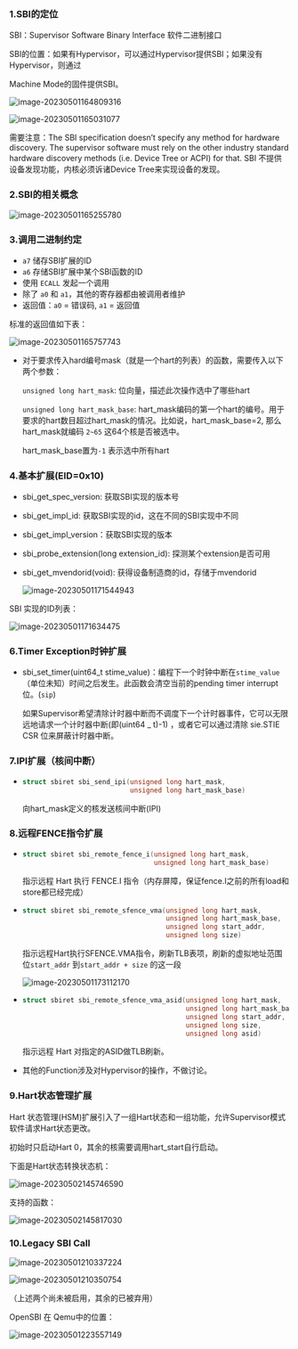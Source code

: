 ### 1.SBI的定位

SBI：Supervisor Software Binary Interface 软件二进制接口

SBI的位置：如果有Hypervisor，可以通过Hypervisor提供SBI；如果没有Hypervisor，则通过

Machine Mode的固件提供SBI。

![image-20230501164809316](./assets/image-20230501164809316.png)

![image-20230501165031077](./assets/image-20230501165031077.png)

需要注意：The SBI specification doesn’t specify any method for hardware discovery. The supervisor software must rely on the other industry standard hardware discovery methods (i.e. Device Tree or ACPI) for that. SBI 不提供设备发现功能，内核必须诉诸Device Tree来实现设备的发现。

### 2.SBI的相关概念

![image-20230501165255780](./assets/image-20230501165255780.png)

### 3.调用二进制约定

* `a7` 储存SBI扩展的ID
* `a6` 存储SBI扩展中某个SBI函数的ID
* 使用 `ECALL` 发起一个调用
* 除了 `a0` 和 `a1`，其他的寄存器都由被调用者维护
* 返回值：`a0` = 错误码, `a1` = 返回值

标准的返回值如下表：

![image-20230501165757743](./assets/image-20230501165757743.png)

* 对于要求传入hard编号mask（就是一个hart的列表）的函数，需要传入以下两个参数：

  `unsigned long hart_mask`: 位向量，描述此次操作选中了哪些hart

  `unsigned long hart_mask_base`: hart_mask编码的第一个hart的编号。用于要求的hart数目超过hart_mask的情况。比如说，hart_mask_base=2, 那么hart_mask就编码 `2~65` 这64个核是否被选中。

  hart_mask_base置为`-1` 表示选中所有hart

### 4.基本扩展(EID=0x10)

* sbi_get_spec_version: 获取SBI实现的版本号

* sbi_get_impl_id: 获取SBI实现的id，这在不同的SBI实现中不同

* sbi_get_impl_version：获取SBI实现的版本

* sbi_probe_extension(long extension_id): 探测某个extension是否可用

* sbi_get_mvendorid(void): 获得设备制造商的id，存储于mvendorid

  ![image-20230501171544943](./assets/image-20230501171544943.png)

SBI 实现的ID列表：

![image-20230501171634475](./assets/image-20230501171634475.png)

### 6.Timer Exception时钟扩展

* sbi_set_timer(uint64_t stime_value)：编程下一个时钟中断在`stime_value`（单位未知）时间之后发生。此函数会清空当前的pending timer interrupt位。(`sip`)

  如果Supervisor希望清除计时器中断而不调度下一个计时器事件，它可以无限远地请求一个计时器中断(即(uint64 _ t)-1) ，或者它可以通过清除 sie.STIE CSR 位来屏蔽计时器中断。

### 7.IPI扩展（核间中断）

* ```c
  struct sbiret sbi_send_ipi(unsigned long hart_mask,
                             unsigned long hart_mask_base)
  ```

  向hart_mask定义的核发送核间中断(IPI)

### 8.远程FENCE指令扩展

* ```c
  struct sbiret sbi_remote_fence_i(unsigned long hart_mask,
                                   unsigned long hart_mask_base)
  ```

  指示远程 Hart 执行 FENCE.I 指令（内存屏障，保证fence.I之前的所有load和store都已经完成）

* ```c
  struct sbiret sbi_remote_sfence_vma(unsigned long hart_mask,
                                      unsigned long hart_mask_base,
                                      unsigned long start_addr,
                                      unsigned long size)
  ```

  指示远程Hart执行SFENCE.VMA指令，刷新TLB表项，刷新的虚拟地址范围位`start_addr` 到`start_addr + size` 的这一段

  ![image-20230501173112170](/home/zrp/.config/Typora/typora-user-images/image-20230501173112170.png)

* ```c
  struct sbiret sbi_remote_sfence_vma_asid(unsigned long hart_mask,
                                           unsigned long hart_mask_base,
                                           unsigned long start_addr,
                                           unsigned long size,
                                           unsigned long asid)
  ```

  指示远程 Hart 对指定的ASID做TLB刷新。

* 其他的Function涉及对Hypervisor的操作，不做讨论。

### 9.Hart状态管理扩展

Hart 状态管理(HSM)扩展引入了一组Hart状态和一组功能，允许Supervisor模式软件请求Hart状态更改。

初始时只启动Hart 0，其余的核需要调用hart_start自行启动。

下面是Hart状态转换状态机：

![image-20230502145746590](./assets/image-20230502145746590.png)

支持的函数：

![image-20230502145817030](./assets/image-20230502145817030.png)

### 10.Legacy SBI Call

![image-20230501210337224](./assets/image-20230501210337224.png)

![image-20230501210350754](./assets/image-20230501210350754.png)

（上述两个尚未被启用，其余的已被弃用）



OpenSBI 在 Qemu中的位置：

![image-20230501223557149](./assets/image-20230501223557149.png)